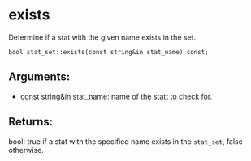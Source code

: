 # exists
Determine if a stat with the given name exists in the set.

`bool stat_set::exists(const string&in stat_name) const;`

## Arguments:
* const string&in stat_name: name of the statt to check for.

## Returns:
bool: true if a stat with the specified name exists in the `stat_set`, false otherwise.

